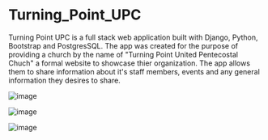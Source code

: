 # Turning_Point_UPC

Turning Point UPC is a full stack web application built with Django, Python, Bootstrap and PostgresSQL. The app was created for the purpose of providing a church by the name of "Turning Point United Pentecostal Chuch" a formal website to showcase thier organization. The app allows them to share information about it's staff members, events and any general information they desires to share. 

![image](https://res.cloudinary.com/dovqwfl1u/image/upload/v1709576888/Image_3-4-24_at_12.18_PM_vavzyp.jpg)

![image](https://res.cloudinary.com/dovqwfl1u/image/upload/v1709576888/Image_3-4-24_at_12.19_PM_nhpywi.jpg)

![image](https://res.cloudinary.com/dovqwfl1u/image/upload/v1709576888/Image_3-4-24_at_12.26_PM_rcvyjw.jpg)

